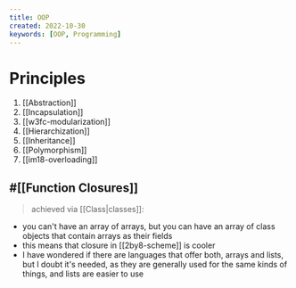 ```yaml
---
title: OOP
created: 2022-10-30
keywords: [OOP, Programming]
---
```


# Principles

1. [[Abstraction]]
2. [[Incapsulation]]
3. [[w3fc-modularization]]
4. [[Hierarchization]]
5. [[Inheritance]]
6. [[Polymorphism]]
7. [[im18-overloading]]

## #[[Function Closures]]

> achieved via [[Class|classes]]:

- you can't have an array of arrays, but you can have an array of class objects that contain arrays as their fields
- this means that closure in [[2by8-scheme]] is cooler
- I have wondered if there are languages that offer both, arrays and lists, but I doubt it's needed, as they are generally used for the same kinds of things, and lists are easier to use
